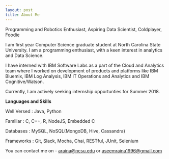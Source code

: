 ```yaml
---
layout: post
title: About Me
---
```


Programming and Robotics Enthusiast, Aspiring Data Scientist, Coldplayer, Foodie

I am first year Computer Science graduate student at North Carolina State University. I am a programming enthusiast, with a keen interest in analytics and Data Science.

I have interned with IBM Software Labs as a part of the Cloud and Analytics team where I worked on development of products and platforms like IBM Bluemix, IBM Log Analysis, IBM IT Operations and Analytics and IBM Cognitive/Watson.

Currently, I am actively seeking internship opportunties for Summer 2018.

**Languages and Skills**

Well Versed	:	Java, Python

Familiar	:	C, C++, R, NodeJS, Embedded C

Databases	:	MySQL, NoSQL(MongoDB, Hive, Cassandra) 

Frameworks	:	Git, Slack, Mocha, Chai, RESTful, JUnit, Selenium	


You can contact me on - [araina@ncsu.edu](mailto:araina@ncsu.edu) or [aseemraina1996@gmail.com](mailto:aseemraina1996@gmail.com)